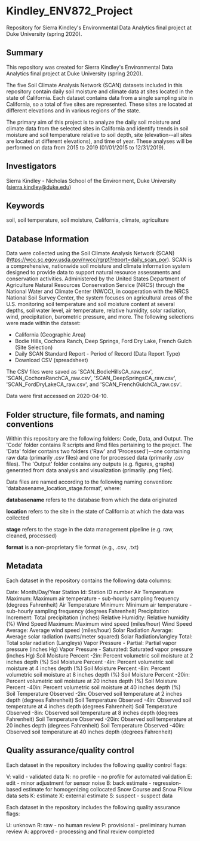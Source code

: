 # Kindley_ENV872_Project

Repository for Sierra Kindley's Environmental Data Analytics final project at Duke University (spring 2020).

## Summary

This repository was created for Sierra Kindley's Environmental Data Analytics final project at Duke University (spring 2020). 

The five Soil Climate Analysis Network (SCAN) datasets included in this repository contain daily soil moisture and climate data at sites located in the state of California. Each dataset contains data from a single sampling site in California, so a total of five sites are represented. These sites are located at different elevations and in various regions of the state.

The primary aim of this project is to analyze the daily soil moisture and climate data from the selected sites in California and identify trends in soil moisture and soil temperature relative to soil depth, site (elevation--all sites are located at different elevations), and time of year. These analyses will be performed on data from 2015 to 2019 (01/01/2015 to 12/31/2019).

## Investigators

Sierra Kindley - Nicholas School of the Environment, Duke University (sierra.kindley@duke.edu)

## Keywords

soil, soil temperature, soil moisture, California, climate, agriculture

## Database Information

Data were collected using the Soil Climate Analysis Network (SCAN) (https://wcc.sc.egov.usda.gov/nwcc/rgrpt?report=daily_scan_por). SCAN is a comprehensive, nationwide soil moisture and climate information system designed to provide data to support natural resource assessments and conservation activities. Administered by the United States Department of Agriculture Natural Resources Conservation Service (NRCS) through the National Water and Climate Center (NWCC), in cooperation with the NRCS National Soil Survey Center, the system focuses on agricultural areas of the U.S. monitoring soil temperature and soil moisture content at several depths, soil water level, air temperature, relative humidity, solar radiation, wind, precipitation, barometric pressure, and more. 
The following selections were made within the dataset:
* California (Geographic Area)
* Bodie Hills, Cochora Ranch, Deep Springs, Ford Dry Lake, French Gulch (Site Selection)
* Daily SCAN Standard Report - Period of Record (Data Report Type)
* Download CSV (spreadsheet)

The CSV files were saved as 'SCAN_BodieHillsCA_raw.csv', 'SCAN_CochoraRanchCA_raw.csv', 'SCAN_DeepSpringsCA_raw.csv', 'SCAN_FordDryLakeCA_raw.csv', and 'SCAN_FrenchGulchCA_raw.csv'.

Data were first accessed on 2020-04-10.

## Folder structure, file formats, and naming conventions 

Within this repository are the following folders: Code, Data, and Output. The 'Code' folder contains R scripts and Rmd files pertaining to the project. The 'Data' folder contains two folders ('Raw' and 'Processed')--one containing raw data (primarily .csv files) and one for processed data (primarily .csv files). The 'Output' folder contains any outputs (e.g. figures, graphs) generated from data analysis and visualization (primarily .png files).

Data files are named according to the following naming convention: 'databasename_location_stage.format', where:

**databasename** refers to the database from which the data originated

**location** refers to the site in the state of California at which the data was collected

**stage** refers to the stage in the data management pipeline (e.g. raw, cleaned, processed)

**format** is a non-proprietary file format (e.g., .csv, .txt)

## Metadata

Each dataset in the repository contains the following data columns:

Date: Month/Day/Year
Station Id: Station ID number
Air Temperature Maximum: Maximum air temperature - sub-hourly sampling frequency (degrees Fahrenheit)
Air Temperature Minimum: Minimum air temperature - sub-hourly sampling frequency (degrees Fahrenheit)
Precipitation Increment: Total precipitation (inches)
Relative Humidity: Relative humidity (%)
Wind Speed Maximum: Maximum wind speed (miles/hour)
Wind Speed Average: Average wind speed (miles/hour)
Solar Radiation Average: Average solar radiation (watts/meter squared)
Solar Radiation/langley Total: Total solar radiation (Langleys)
Vapor Pressure - Partial: Partial vapor pressure (inches Hg)
Vapor Pressure - Saturated: Saturated vapor pressure (inches Hg)
Soil Moisture Percent -2in: Percent volumetric soil moisture at 2 inches depth (%)
Soil Moisture Percent -4in: Percent volumetric soil moisture at 4 inches depth (%)
Soil Moisture Percent -8in: Percent volumetric soil moisture at 8 inches depth (%)
Soil Moisture Percent -20in: Percent volumetric soil moisture at 20 inches depth (%)
Soil Moisture Percent -40in: Percent volumetric soil moisture at 40 inches depth (%)  
Soil Temperature Observed -2in: Observed soil temperature at 2 inches depth (degrees Fahrenheit)
Soil Temperature Observed -4in: Observed soil temperature at 4 inches depth (degrees Fahrenheit)
Soil Temperature Observed -8in: Observed soil temperature at 8 inches depth (degrees Fahrenheit)
Soil Temperature Observed -20in: Observed soil temperature at 20 inches depth (degrees Fahrenheit)
Soil Temperature Observed -40in: Observed soil temperature at 40 inches depth (degrees Fahrenheit)

## Quality assurance/quality control

Each dataset in the repository includes the following quality control flags:

V: valid - validated data
N: no profile - no profile for automated validation
E: edit - minor adjustment for sensor noise
B: back estimate - regression-based estimate for homogenizing collocated Snow Course and Snow Pillow data sets
K: estimate
X: external estimate
S: suspect - suspect data


Each dataset in the repository includes the following quality assurance flags:

U: unknown
R: raw - no human review
P: provisional - preliminary human review
A: approved - processing and final review completed
